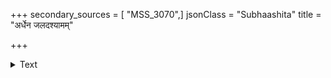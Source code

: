 +++
secondary_sources = [ "MSS_3070",]
jsonClass = "Subhaashita"
title = "अर्धेन जलदश्यामम्"

+++

<details><summary>Text</summary>

अर्धेन जलदश्यामम् अर्धेनातपपिङ्गलम्।  
अर्धनारीश्वराकारं न को मन्येत वासरम्॥
</details>
